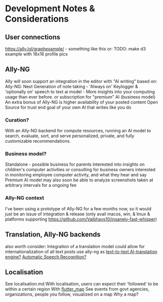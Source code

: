 # Development Notes & Considerations
## User connections
https://ally.lol/graphexample/ - something like this or:
TODO: make d3 example with 16x16 profile pics

## Ally-NG
Ally will soon support an integration in the editor with "AI writing" based on:
Ally-NG: Next Generation of note taking - 'Always on' Keylogger & 'optionally on' speech to text ai model - More insights into your computing usage than ever before.  or subscription for "premium" AI (business model)
An extra bonus of Ally-NG is higher availability of your posted content
Open Source for trust
end goal of your own AI that writes like you do
### Curation?
With an Ally-NG backend for compute resources, running an AI model to search, evaluate, sort, and serve personalized, private, and fully customizable recommendations.
### Business model?
Standalone - possible business for parents interested into insights on children's computer activities or consulting for business owners interested in monitoring employee computer activity, and what they hear and say
Premium AI model may also soon be able to analyze screenshots taken at arbitrary intervals for a ongoing fee
### Ally-NG context
I've been using a prototype of Ally-NG for a few months now, so it would just be an issue of integration & release (only avail macos, win, & linux & platforms supporting https://github.com/Vaibhavs10/insanely-fast-whisper)

## Translation, Ally-NG backends
also worth consider:
Integration of a translation model could allow for internationalization of all text posts
use ally-ng as [text-to-text AI-translation engine?](https://github.com/facebookresearch/seamless_communication) 
[Automatic Speech Recognition?](https://github.com/flashlight/flashlight/tree/main/flashlight/app/asr)

## Localisation
See localisation.md
With localisation, users can expect their 'followed' to be within a certain region
With [flutter_map](https://pub.dev/packages/flutter_map)
See events from govt agencies, organizations, people you follow, visualized on a map
Why a map? 
